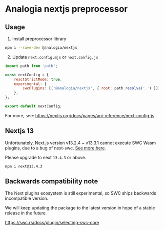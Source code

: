 # Analogia nextjs preprocessor

## Usage

1. Install preprocessor library

```bash
npm i --save-dev @analogia/nextjs
```

2. Update `next.config.mjs` or `next.config.js`

```js
import path from 'path';

const nextConfig = {
    reactStrictMode: true,
    experimental: {
        swcPlugins: [['@analogia/nextjs', { root: path.resolve('.') }]],
    },
};

export default nextConfig;
```

For more, see: https://nextjs.org/docs/pages/api-reference/next-config-js

## Nextjs 13

Unfortunately, Next.js version v13.2.4 ~ v13.3.1 cannot execute SWC Wasm plugins, due to a bug of next-swc. [See more here](https://github.com/vercel/next.js/issues/46989#issuecomment-1486989081).

Please upgrade to next `13.4.3` or above.

```
npm i next@13.4.3
```

## Backwards compatibility note

The Next plugins ecosystem is still experimental, so SWC ships backwards incompatible version.

We will keep updating the package to the latest version in hope of a stable release in the future.

https://swc.rs/docs/plugin/selecting-swc-core
